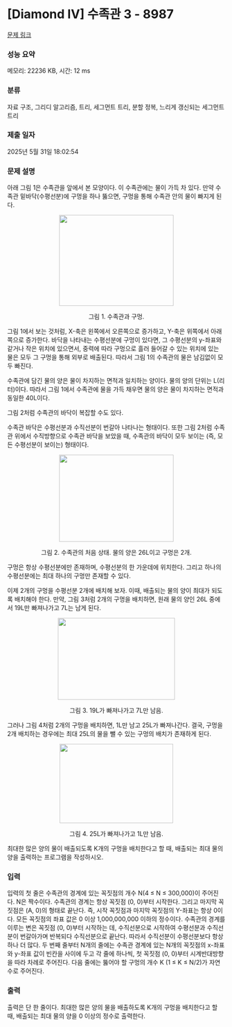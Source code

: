 # [Diamond IV] 수족관 3 - 8987 

[문제 링크](https://www.acmicpc.net/problem/8987) 

### 성능 요약

메모리: 22236 KB, 시간: 12 ms

### 분류

자료 구조, 그리디 알고리즘, 트리, 세그먼트 트리, 분할 정복, 느리게 갱신되는 세그먼트 트리

### 제출 일자

2025년 5월 31일 18:02:54

### 문제 설명

<p>아래 그림 1은 수족관을 앞에서 본 모양이다. 이 수족관에는 물이 가득 차 있다. 만약 수족관 밑바닥(수평선분)에 구멍을 하나 뚫으면, 구멍을 통해 수족관 안의 물이 빠지게 된다.</p>

<p style="text-align: center;"><img alt="" src="https://upload.acmicpc.net/4c0f1045-5150-455d-8a8e-f9f2c9fe9557/-/preview/" style="width: 264px; height: 210px;"></p>

<p style="text-align: center;">그림 1. 수족관과 구멍.</p>

<p>그림 1에서 보는 것처럼, X-축은 왼쪽에서 오른쪽으로 증가하고, Y-축은 위쪽에서 아래쪽으로 증가한다. 바닥을 나타내는 수평선분에 구멍이 있다면, 그 수평선분의 y-좌표와 같거나 작은 위치에 있으면서, 중력에 따라 구멍으로 흘러 들어갈 수 있는 위치에 있는 물은 모두 그 구멍을 통해 외부로 배출된다. 따라서 그림 1의 수족관의 물은 남김없이 모두 빠진다.</p>

<p>수족관에 담긴 물의 양은 물이 차지하는 면적과 일치하는 양이다. 물의 양의 단위는 L(리터)이다. 따라서 그림 1에서 수족관에 물을 가득 채우면 물의 양은 물이 차지하는 면적과 동일한 40L이다.</p>

<p>그림 2처럼 수족관의 바닥이 복잡할 수도 있다. </p>

<p>수족관 바닥은 수평선분과 수직선분이 번갈아 나타나는 형태이다. 또한 그림 2처럼 수족관 위에서 수직방향으로 수족관 바닥을 보았을 때, 수족관의 바닥이 모두 보이는 (즉, 모든 수평선분이 보이는) 형태이다.</p>

<p style="text-align: center;"><img alt="" src="https://upload.acmicpc.net/55d1b6ae-0068-4d23-aee7-051fe344e6a4/-/preview/" style="width: 264px; height: 201px;"></p>

<p style="text-align: center;">그림 2. 수족관의 처음 상태. 물의 양은 26L이고 구멍은 2개.</p>

<p>구멍은 항상 수평선분에만 존재하며, 수평선분의 한 가운데에 위치한다. 그리고 하나의 수평선분에는 최대 하나의 구멍만 존재할 수 있다. </p>

<p>이제 2개의 구멍을 수평선분 2개에 배치해 보자. 이때, 배출되는 물의 양이 최대가 되도록 배치해야 한다. 만약, 그림 3처럼 2개의 구멍을 배치하면, 원래 물의 양인 26L 중에서 19L만 빠져나가고 7L는 남게 된다.</p>

<p style="text-align: center;"><img alt="" src="https://upload.acmicpc.net/e0e15021-56ab-4923-af94-5f7e0799d77b/-/preview/" style="width: 270px; height: 189px;"></p>

<p style="text-align: center;">그림 3. 19L가 빠져나가고 7L만 남음.</p>

<p>그러나 그림 4처럼 2개의 구멍을 배치하면, 1L만 남고 25L가 빠져나간다. 결국, 구멍을 2개 배치하는 경우에는 최대 25L의 물을 뺄 수 있는 구멍의 배치가 존재하게 된다.</p>

<p style="text-align: center;"><img alt="" src="https://upload.acmicpc.net/6b94b4cd-f176-4297-a212-ed3281891def/-/preview/" style="width: 262px; height: 183px;"></p>

<p style="text-align: center;">그림 4. 25L가 빠져나가고 1L만 남음.</p>

<p>최대한 많은 양의 물이 배출되도록 K개의 구멍을 배치한다고 할 때, 배출되는 최대 물의 양을 출력하는 프로그램을 작성하시오. </p>

### 입력 

 <p>입력의 첫 줄은 수족관의 경계에 있는 꼭짓점의 개수 N(4 ≤ N ≤ 300,000)이 주어진다. N은 짝수이다. 수족관의 경계는 항상 꼭짓점 (0, 0)부터 시작한다. 그리고 마지막 꼭짓점은 (A, 0)의 형태로 끝난다. 즉, 시작 꼭짓점과 마지막 꼭짓점의 Y-좌표는 항상 0이다. 모든 꼭짓점의 좌표 값은 0 이상 1,000,000,000 이하의 정수이다. 수족관의 경계를 이루는 변은 꼭짓점 (0, 0)부터 시작하는 데, 수직선분으로 시작하여 수평선분과 수직선분이 번갈아가며 반복되다 수직선분으로 끝난다. 따라서 수직선분이 수평선분보다 항상 하나 더 많다. 두 번째 줄부터 N개의 줄에는 수족관 경계에 있는 N개의 꼭짓점의 x-좌표와 y-좌표 값이 빈칸을 사이에 두고 각 줄에 하나씩, 첫 꼭짓점 (0, 0)부터 시계반대방향을 따라 차례로 주어진다. 다음 줄에는 뚫어야 할 구멍의 개수 K (1 ≤ K ≤ N/2)가 자연수로 주어진다. </p>

### 출력 

 <p>출력은 단 한 줄이다. 최대한 많은 양의 물을 배출하도록 K개의 구멍을 배치한다고 할 때, 배출되는 최대 물의 양을 0 이상의 정수로 출력한다. </p>

